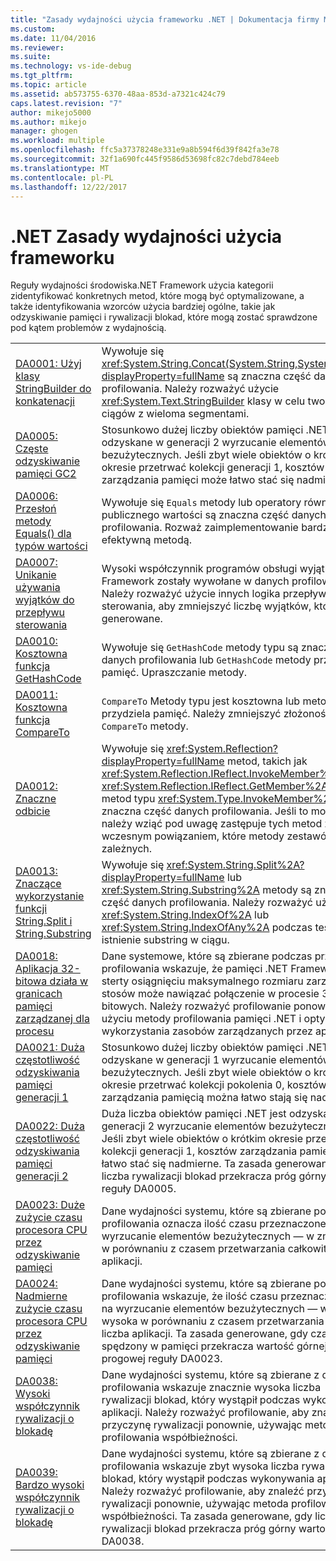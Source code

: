 ```yaml
---
title: "Zasady wydajności użycia frameworku .NET | Dokumentacja firmy Microsoft"
ms.custom: 
ms.date: 11/04/2016
ms.reviewer: 
ms.suite: 
ms.technology: vs-ide-debug
ms.tgt_pltfrm: 
ms.topic: article
ms.assetid: ab573755-6370-48aa-853d-a7321c424c79
caps.latest.revision: "7"
author: mikejo5000
ms.author: mikejo
manager: ghogen
ms.workload: multiple
ms.openlocfilehash: ffc5a37378248e331e9a8b594f6d39f842fa3e78
ms.sourcegitcommit: 32f1a690fc445f9586d53698fc82c7debd784eeb
ms.translationtype: MT
ms.contentlocale: pl-PL
ms.lasthandoff: 12/22/2017
---
```

# <a name="net-framework-usage-performance-rules"></a>.NET Zasady wydajności użycia frameworku
Reguły wydajności środowiska.NET Framework użycia kategorii zidentyfikować konkretnych metod, które mogą być optymalizowane, a także identyfikowania wzorców użycia bardziej ogólne, takie jak odzyskiwanie pamięci i rywalizacji blokad, które mogą zostać sprawdzone pod kątem problemów z wydajnością.  
  
|||  
|-|-|  
|[DA0001: Użyj klasy StringBuilder do konkatenacji](../profiling/da0001-use-stringbuilder-for-concatenations.md)|Wywołuje się <xref:System.String.Concat(System.String,System.String)?displayProperty=fullName> są znaczna część danych profilowania. Należy rozważyć użycie <xref:System.Text.StringBuilder> klasy w celu tworzenia ciągów z wieloma segmentami.|  
|[DA0005: Częste odzyskiwanie pamięci GC2](../profiling/da0005-frequent-gc2-collections.md)|Stosunkowo dużej liczby obiektów pamięci .NET jest odzyskane w generacji 2 wyrzucanie elementów bezużytecznych. Jeśli zbyt wiele obiektów o krótkim okresie przetrwać kolekcji generacji 1, kosztów zarządzania pamięci może łatwo stać się nadmierne.|  
|[DA0006: Przesłoń metody Equals() dla typów wartości](../profiling/da0006-override-equals-parens-for-value-types.md)|Wywołuje się `Equals` metody lub operatory równości typu publicznego wartości są znaczna część danych profilowania. Rozważ zaimplementowanie bardziej efektywną metodą.|  
|[DA0007: Unikanie używania wyjątków do przepływu sterowania](../profiling/da0007-avoid-using-exceptions-for-control-flow.md)|Wysoki współczynnik programów obsługi wyjątków .NET Framework zostały wywołane w danych profilowania. Należy rozważyć użycie innych logika przepływu sterowania, aby zmniejszyć liczbę wyjątków, które są generowane.|  
|[DA0010: Kosztowna funkcja GetHashCode](../profiling/da0010-expensive-gethashcode.md)|Wywołuje się `GetHashCode` metody typu są znaczna część danych profilowania lub `GetHashCode` metody przydziela pamięć. Upraszczanie metody.|  
|[DA0011: Kosztowna funkcja CompareTo](../profiling/da0011-expensive-compareto.md)|`CompareTo` Metody typu jest kosztowna lub metoda przydziela pamięć. Należy zmniejszyć złożoność `CompareTo` metody.|  
|[DA0012: Znaczne odbicie](../profiling/da0012-significant-amount-of-reflection.md)|Wywołuje się <xref:System.Reflection?displayProperty=fullName> metod, takich jak <xref:System.Reflection.IReflect.InvokeMember%2A> i <xref:System.Reflection.IReflect.GetMember%2A> lub metod typu <xref:System.Type.InvokeMember%2A> są znaczna część danych profilowania. Jeśli to możliwe, należy wziąć pod uwagę zastępuje tych metod z wczesnym powiązaniem, które metody zestawów zależnych.|  
|[DA0013: Znaczące wykorzystanie funkcji String.Split i String.Substring](../profiling/da0013-high-usage-of-string-split-or-string-substring.md)|Wywołuje się <xref:System.String.Split%2A?displayProperty=fullName> lub <xref:System.String.Substring%2A> metody są znaczna część danych profilowania. Należy rozważyć użycie <xref:System.String.IndexOf%2A> lub <xref:System.String.IndexOfAny%2A> podczas testowania istnienie substring w ciągu.|  
|[DA0018: Aplikacja 32-bitowa działa w granicach pamięci zarządzanej dla procesu](../profiling/da0018-32-bit-application-running-at-process-managed-memory-limits.md)|Dane systemowe, które są zbierane podczas przebiegu profilowania wskazuje, że pamięci .NET Framework sterty osiągnięciu maksymalnego rozmiaru zarządzanych stosów może nawiązać połączenie w procesie 32-bitowych. Należy rozważyć profilowanie ponownie przy użyciu metody profilowania pamięci .NET i optymalizacji wykorzystania zasobów zarządzanych przez aplikację.|  
|[DA0021: Duża częstotliwość odzyskiwania pamięci generacji 1](../profiling/da0021-high-rate-of-gen-1-garbage-collections.md)|Stosunkowo dużej liczby obiektów pamięci .NET jest odzyskane w generacji 1 wyrzucanie elementów bezużytecznych. Jeśli zbyt wiele obiektów o krótkim okresie przetrwać kolekcji pokolenia 0, kosztów zarządzania pamięcią można łatwo stają się nadmierne.|  
|[DA0022: Duża częstotliwość odzyskiwania pamięci generacji 2](../profiling/da0022-high-rate-of-gen-2-garbage-collections.md)|Duża liczba obiektów pamięci .NET jest odzyskane w generacji 2 wyrzucanie elementów bezużytecznych. Jeśli zbyt wiele obiektów o krótkim okresie przetrwać kolekcji generacji 1, kosztów zarządzania pamięci może łatwo stać się nadmierne. Ta zasada generowane, gdy liczba rywalizacji blokad przekracza próg górny wartość reguły DA0005.|  
|[DA0023: Duże zużycie czasu procesora CPU przez odzyskiwanie pamięci](../profiling/da0023-high-gc-cpu-time.md)|Dane wydajności systemu, które są zbierane podczas profilowania oznacza ilość czasu przeznaczonego na wyrzucanie elementów bezużytecznych — w znaczący w porównaniu z czasem przetwarzania całkowita liczba aplikacji.|  
|[DA0024: Nadmierne zużycie czasu procesora CPU przez odzyskiwanie pamięci](../profiling/da0024-excessive-gc-cpu-time.md)|Dane wydajności systemu, które są zbierane podczas profilowania wskazuje, że ilość czasu przeznaczonego na wyrzucanie elementów bezużytecznych — w jest zbyt wysoka w porównaniu z czasem przetwarzania całkowita liczba aplikacji. Ta zasada generowane, gdy czas spędzony w pamięci przekracza wartość górnej wartości progowej reguły DA0023.|  
|[DA0038: Wysoki współczynnik rywalizacji o blokadę](../profiling/da0038-high-rate-of-lock-contentions.md)|Dane wydajności systemu, które są zbierane z danych profilowania wskazuje znacznie wysoka liczba rywalizacji blokad, który wystąpił podczas wykonywania aplikacji. Należy rozważyć profilowanie, aby znaleźć przyczynę rywalizacji ponownie, używając metoda profilowania współbieżności.|  
|[DA0039: Bardzo wysoki współczynnik rywalizacji o blokadę](../profiling/da0039-very-high-rate-of-lock-contentions.md)|Dane wydajności systemu, które są zbierane z danych profilowania wskazuje zbyt wysoka liczba rywalizacji blokad, który wystąpił podczas wykonywania aplikacji. Należy rozważyć profilowanie, aby znaleźć przyczynę rywalizacji ponownie, używając metoda profilowania współbieżności. Ta zasada generowane, gdy liczba rywalizacji blokad przekracza próg górny wartość reguły DA0038.|